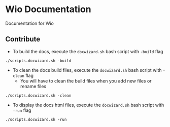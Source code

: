 # Wio Documentation

Documentation for Wio

## Contribute

* To build the docs, execute the `docwizard.sh` bash script with `-build` flag
```
./scripts.docwizard.sh -build
```

* To clean the docs build files, execute the `docwizard.sh` bash script with `-clean` flag
    * You will have to clean the build files when you add new files or rename files
```
./scripts.docwizard.sh -clean
```

* To display the docs html files, execute the `docwizard.sh` bash script with `-run` flag
```
./scripts.docwizard.sh -run
```
